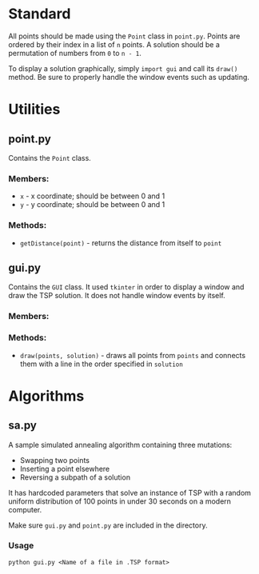 ﻿# Standard

All points should be made using the `Point` class in `point.py`. Points are ordered by their index in a list of `n` points. A solution should be a permutation of numbers from `0` to `n - 1`.

To display a solution graphically, simply `import gui` and call its `draw()` method. Be sure to properly handle the window events such as updating.

# Utilities

## point.py

Contains the `Point` class.

### Members:

* `x` - x coordinate; should be between 0 and 1
* `y` - y coordinate; should be between 0 and 1

### Methods:

* `getDistance(point)` - returns the distance from itself to `point`

## gui.py

Contains the `GUI` class. It used `tkinter` in order to display a window and draw the TSP solution. It does not handle window events by itself.

### Members:

### Methods:

* `draw(points, solution)` - draws all points from `points` and connects them with a line in the order specified in `solution`

# Algorithms

## sa.py

A sample simulated annealing algorithm containing three mutations:

* Swapping two points
* Inserting a point elsewhere
* Reversing a subpath of a solution

It has hardcoded parameters that solve an instance of TSP with a random uniform distribution of 100 points in under 30 seconds on a modern computer.

Make sure `gui.py` and `point.py` are included in the directory.

### Usage

`python gui.py <Name of a file in .TSP format>`